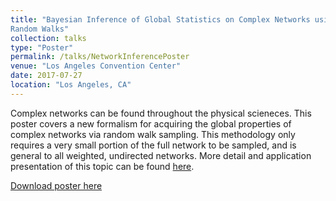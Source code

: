 ```yaml
---
title: "Bayesian Inference of Global Statistics on Complex Networks using
Random Walks"
collection: talks
type: "Poster"
permalink: /talks/NetworkInferencePoster
venue: "Los Angeles Convention Center"
date: 2017-07-27
location: "Los Angeles, CA"
---
```


Complex networks can be found throughout the physical scieneces. This poster covers a new formalism for acquiring the 
global properties of complex networks via random walk sampling. This methodology only requires a very small portion 
of the full network to be sampled, and is general to all weighted, undirected networks. More detail and application presentation
of this topic can be found <span style="color:blue">[here](http://willowbk.github.io/files/RapidBayesianInferenceofGlobalNetworkStatisticsUsingRandomWalks.pdf)</span>.

[Download poster here](http://willowbk.github.io/files/NetworkStatisticsPoster.pdf)
